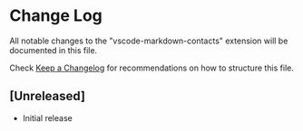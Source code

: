 # Change Log

All notable changes to the "vscode-markdown-contacts" extension will be documented in this file.

Check [Keep a Changelog](http://keepachangelog.com/) for recommendations on how to structure this file.

## [Unreleased]

- Initial release